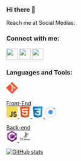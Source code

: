### Hi there 👋

Reach me at Social Medias: <h3 align="left">Connect with me:</h3>
<p align="left">
<a href="your link" target="blank"><img align="center" src="https://cdn.jsdelivr.net/npm/simple-icons@3.0.1/icons/twitter.svg" alt="" height="30" width="30" /></a>
<a href="your link" target="blank"><img align="center" src="https://cdn.jsdelivr.net/npm/simple-icons@3.0.1/icons/linkedin.svg" alt="" height="30" width="30" /></a>
<a href="your link" target="blank"><img align="center" src="https://cdn.jsdelivr.net/npm/simple-icons@3.0.1/icons/instagram.svg" alt="" height="30" width="30" /></a>
</p>

<h3 align="left">Languages and Tools:</h3>
<img src="https://github.com/devicons/devicon/blob/master/icons/git/git-original.svg" alt="javascript" width="30" height="30"/> </a> <a href="https://www.w3schools.com/css/" target="_blank">
<p align="left"> Front-End <br>
           <img src="https://github.com/devicons/devicon/blob/master/icons/javascript/javascript-original.svg" alt="javascript" width="30" height="30"/> </a> <a href="https://www.w3schools.com/css/" target="_blank">
           <img src="https://github.com/devicons/devicon/blob/master/icons/html5/html5-original.svg" alt="javascript" width="30" height="30"/> </a> <a href="https://www.w3schools.com/css/" target="_blank">
           <img src="https://github.com/devicons/devicon/blob/master/icons/css3/css3-original.svg" alt="javascript" width="30" height="30"/> </a> <a href="https://www.w3schools.com/css/" target="_blank">
           <img src="https://github.com/devicons/devicon/blob/master/icons/ionic/ionic-original.svg" alt="javascript" width="30" height="30"/> </a> <a href="https://www.w3schools.com/css/" target="_blank">
           </p>
           <p> Back-end <br>
           <img src="https://github.com/devicons/devicon/blob/master/icons/csharp/csharp-original.svg" alt="javascript" width="30" height="30"/> </a> <a href="https://www.w3schools.com/css/" target="_blank">
           <img src="https://github.com/devicons/devicon/blob/master/icons/microsoftsqlserver/microsoftsqlserver-plain-wordmark.svg" alt="javascript" width="30" height="30"/> </a> <a href="https://www.w3schools.com/css/" target="_blank"> 
           </a> 
</p>


[![GitHub stats](https://github-readme-stats.vercel.app/api?username=Cypher-937)](https://github.com/anuraghazra/github-readme-stats)

